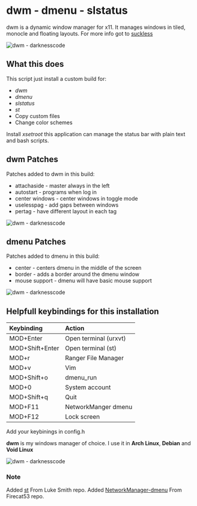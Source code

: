 # dwm - dmenu - slstatus

dwm is a dynamic window manager for x11. It manages windows in tiled, monocle and floating layouts. For more info got to [suckless](https://suckless.org/dwm)

![dwm - darknesscode](..master/config-files/dwm-arch-linux.png)

## What this does

This script just install a custom build for:

* *dwm*
* *dmenu*
* *slstatus*
* *st*
* Copy custom files
* Change color schemes

Install *xsetroot* this application can manage the status bar with plain text and bash scripts.

## dwm Patches

Patches added to dwm in this build:

* attachaside - master always in the left
* autostart - programs when log in
* center windows - center windows in toggle mode
* uselesspag - add gaps between windows
* pertag - have different layout in each tag

![dwm - darknesscode](https://github.com/codedarkness/dwm-slstatus/blob/master/config-files/dwm-void-linux.png)

## dmenu Patches

Patches added to dmenu in this build:

* center - centers dmenu in the middle of the screen
* border - adds a border around the dmenu window
* mouse support - dmenu will have basic mouse support

![dwm - darknesscode](https://github.com/codedarkness/dwm-slstatus/blob/master/config-files/dwm.png)

## Helpfull keybindings for this installation

| Keybinding      | Action                |
| :---------      | :------------------   |
| MOD+Enter       | Open terminal (urxvt) |
| MOD+Shift+Enter | Open terminal (st)    |
| MOD+r           | Ranger File Manager   |
| MOD+v           | Vim                   |
| MOD+Shift+o     | dmenu_run             |
| MOD+0           | System account        |
| MOD+Shift+q     | Quit                  |
| MOD+F11         | NetworkManger dmenu   |
| MOD+F12         | Lock screen           |

Add your keybinings in config.h

**dwm** is my windows manager of choice. I use it in **Arch Linux**, **Debian** and **Void Linux**

![dwm - darknesscode](https://github.com/codedarkness/dwm-slstatus/blob/master/config-files/dwm-debian.png)

### Note

Added [st](https://github.com/LukeSmithxyz/st) From Luke Smith repo.
Added [NetworkManager-dmenu](https://github.com/firecat53/networkmanager-dmenu) From Firecat53 repo.
